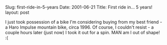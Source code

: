 Slug: first-ride-in-5-years
Date: 2001-06-21
Title: First ride in... 5 years!
layout: post

I just took possession of a bike I&#39;m considering buying from my best friend -  a Haro Impulse mountain bike, circa 1996. Of course, I couldn&#39;t resist - a couple hours later (just now) I took it out for a spin. MAN am I out of shape! :(
